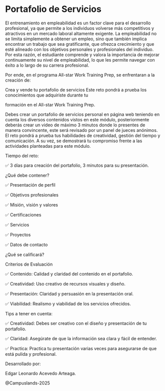 # Portafolio de Servicios 

El entrenamiento en empleabilidad es un factor clave para el desarrollo profesional, ya que permite a los individuos volverse más competitivos y atractivos en un mercado laboral altamente exigente. La empleabilidad no se limita simplemente a obtener un empleo, sino que también implica encontrar un trabajo que sea gratificante, que ofrezca crecimiento y que esté alineado con los objetivos personales y profesionales del individuo. Por esta razón, el estudiante comprende y valora la importancia de mejorar continuamente su nivel de empleabilidad, lo que les permite navegar con éxito a lo largo de su carrera profesional.



Por ende, en el programa All-star Work Training Prep, se enfrentaran a la creación de:



Crea y vende tu portafolio de  servicios
Este reto pondrá a prueba los conocimientos que adquiriste durante tu

formación en el All-star Work Training Prep.



Debes crear un portafolio de servicios personal en página web teniendo en cuenta los diversos contenidos vistos en este módulo, posteriormente deberás crear un video de máximo 3 minutos donde lo presentes de manera convincente, este será revisado por un panel de jueces anónimos. El reto pondrá a prueba tus habilidades de creatividad, gestión del tiempo y comunicación. A su vez, se demostrará tu compromiso frente a las actividades planteadas para este módulo.


Tiempo del reto: 

﻿﻿﻿﻿﻿﻿✅﻿﻿﻿﻿﻿﻿ 3 días para creación del portafolio, 3 minutos para su presentación.


¿Qué debe contener?

﻿﻿﻿﻿﻿﻿✅﻿﻿﻿﻿﻿﻿ Presentación de perfil

﻿﻿﻿﻿﻿﻿✅﻿﻿﻿﻿﻿﻿ Objetivos profesionales

﻿﻿﻿﻿﻿﻿✅﻿﻿﻿﻿﻿﻿ Misión, visión y valores

﻿﻿﻿﻿﻿﻿✅﻿﻿﻿﻿﻿﻿ Certificaciones

﻿﻿﻿﻿﻿﻿✅﻿﻿﻿﻿﻿﻿ Servicios

﻿﻿﻿﻿﻿﻿✅﻿﻿﻿﻿﻿﻿ Proyectos

﻿﻿﻿﻿﻿﻿✅﻿﻿﻿﻿﻿﻿ Datos de contacto


¿Qué se calificará?

Criterios de Evaluación

﻿﻿﻿﻿﻿﻿✅﻿﻿﻿﻿﻿﻿ Contenido: Calidad y claridad del contenido en el portafolio.

﻿﻿﻿﻿﻿﻿✅﻿﻿﻿﻿﻿﻿ Creatividad: Uso creativo de recursos visuales y diseño.

﻿﻿﻿﻿﻿﻿✅﻿﻿﻿﻿﻿﻿ Presentación: Claridad y persuasión en la presentación oral.

﻿﻿﻿﻿﻿﻿✅﻿﻿﻿﻿﻿﻿ Viabilidad: Realismo y viabilidad de los servicios ofrecidos.


Tips a tener en cuenta:

﻿﻿﻿﻿﻿﻿✅﻿﻿﻿﻿﻿﻿ Creatividad: Debes ser creativo con el diseño y presentación de tu portafolio.

﻿﻿﻿﻿﻿﻿✅﻿﻿﻿﻿﻿﻿ Claridad: Asegúrate de que la información sea clara y fácil de entender.

﻿﻿﻿﻿﻿﻿✅﻿﻿﻿﻿﻿﻿ Practica: Practica tu presentación varias veces para asegurarse de que está pulida y profesional.



Desarrollado por: 

Edgar Leonardo Acevedo Arteaga. 

@Campuslands-2025
